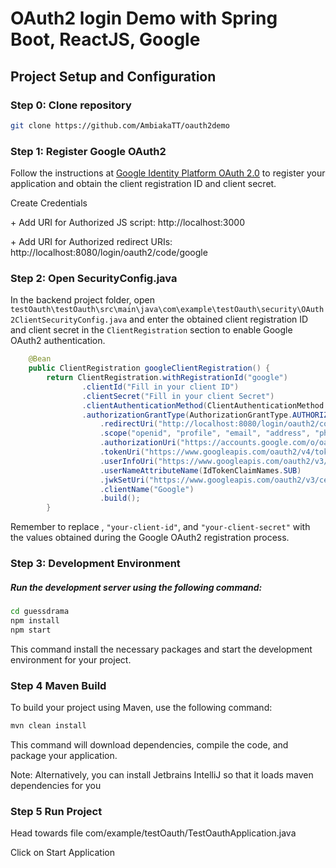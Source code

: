 <h1> OAuth2 login Demo with Spring Boot, ReactJS, Google  </h1>
<h2>Project Setup and Configuration</h2>
<h3> Step 0: Clone repository </h3>
    
```bash
git clone https://github.com/AmbiakaTT/oauth2demo
```
    
<h3>Step 1: Register Google OAuth2</h3>
<p>Follow the instructions at <a href="https://developers.google.com/identity/protocols/oauth2" target="_blank">Google Identity Platform OAuth 2.0</a> to register your application and obtain the client registration ID and client secret.</p>

Create Credentials 
<p> + Add URI for Authorized JS script: http://localhost:3000  </p>
<p> + Add URI for Authorized redirect URIs: http://localhost:8080/login/oauth2/code/google </p>


<h3>Step 2: Open SecurityConfig.java</h3>
<p>In the backend project folder, open <code>testOauth\testOauth\src\main\java\com\example\testOauth\security\OAuth2ClientSecurityConfig.java</code> and enter the obtained client registration ID and client secret in the <code>ClientRegistration</code> section to enable Google OAuth2 authentication.</p>

```java
    @Bean
    public ClientRegistration googleClientRegistration() {
        return ClientRegistration.withRegistrationId("google")
                .clientId("Fill in your client ID")
                .clientSecret("Fill in your client Secret")
                .clientAuthenticationMethod(ClientAuthenticationMethod.CLIENT_SECRET_BASIC)
                .authorizationGrantType(AuthorizationGrantType.AUTHORIZATION_CODE)
                    .redirectUri("http://localhost:8080/login/oauth2/code/google")
                    .scope("openid", "profile", "email", "address", "phone")
                    .authorizationUri("https://accounts.google.com/o/oauth2/v2/auth")
                    .tokenUri("https://www.googleapis.com/oauth2/v4/token")
                    .userInfoUri("https://www.googleapis.com/oauth2/v3/userinfo")
                    .userNameAttributeName(IdTokenClaimNames.SUB)
                    .jwkSetUri("https://www.googleapis.com/oauth2/v3/certs")
                    .clientName("Google")   
                    .build();
        }
```

Remember to replace , `"your-client-id"`, and `"your-client-secret"` with the values obtained during the Google OAuth2 registration process. 


### Step 3: Development Environment
##### Run the development server using the following command:

```bash
cd guessdrama
npm install
npm start
```
This command install the necessary packages and start the development environment for your project.

<h3> Step 4 Maven Build </h3>
To build your project using Maven, use the following command:

```bash
mvn clean install
```
<p> This command will download dependencies, compile the code, and package your application. </p>
<p> Note: Alternatively, you can install Jetbrains IntelliJ so that it loads maven dependencies for you </p>
<h3> Step 5 Run Project </h3>
<p> Head towards file com/example/testOauth/TestOauthApplication.java <p>
<p> Click on Start Application </p>

